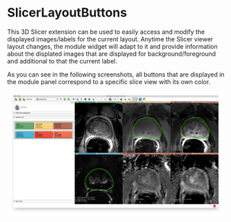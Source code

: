 # SlicerLayoutButtons

This 3D Slicer extension can be used to easily access and modify the displayed images/labels for the current layout. Anytime the Slicer viewer layout changes, the module widget will adapt to it and provide information about the displated images that are displayed for background/foreground and additional to that the current label.

As you can see in the following screenshots, all buttons that are displayed in the module panel correspond to a specific slice view with its own color.

![](Resources/Screenshots/overview.png)